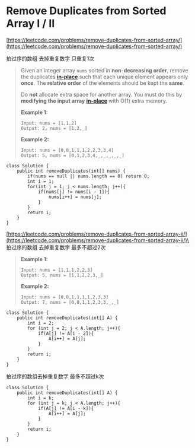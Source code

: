# Remove Duplicates from Sorted Array I / II

[https://leetcode.com/problems/remove-duplicates-from-sorted-array/](https://leetcode.com/problems/remove-duplicates-from-sorted-array/)

拍过序的数组 去掉重复数字 只重复1次

> Given an integer array `nums` sorted in **non-decreasing order**, remove the duplicates [**in-place**](https://en.wikipedia.org/wiki/In-place\_algorithm) such that each unique element appears only **once**. The **relative order** of the elements should be kept the **same**.
>
> Do **not** allocate extra space for another array. You must do this by **modifying the input array** [**in-place**](https://en.wikipedia.org/wiki/In-place\_algorithm) with O(1) extra memory.
>
> **Example 1:**
>
> ```
> Input: nums = [1,1,2]
> Output: 2, nums = [1,2,_]
> ```
>
>
>
> **Example 2:**
>
> ```
> Input: nums = [0,0,1,1,1,2,2,3,3,4]
> Output: 5, nums = [0,1,2,3,4,_,_,_,_,_]
> ```

```
class Solution {
    public int removeDuplicates(int[] nums) {
        if(nums == null || nums.length == 0) return 0;
        int i = 1;
        for(int j = 1; j < nums.length; j++){
            if(nums[j] != nums[i - 1]){
                nums[i++] = nums[j];
            }
        }
        return i;
    }
}
```

[https://leetcode.com/problems/remove-duplicates-from-sorted-array-ii/](https://leetcode.com/problems/remove-duplicates-from-sorted-array-ii/)\
拍过序的数组 去掉重复数字 最多不超过2次

> **Example 1:**
>
> ```
> Input: nums = [1,1,1,2,2,3]
> Output: 5, nums = [1,1,2,2,3,_]
> ```
>
> **Example 2:**
>
> ```
> Input: nums = [0,0,1,1,1,1,2,3,3]
> Output: 7, nums = [0,0,1,1,2,3,3,_,_]
> ```

```
class Solution {
    public int removeDuplicates(int[] A) {
        int i = 2;
        for (int j = 2; j < A.length; j++){
            if(A[j] != A[i - 2]){
                A[i++] = A[j];
            }
        }
        return i;
    }
}
```

拍过序的数组去掉重复数字 最多不超过k次

```
class Solution {
    public int removeDuplicates(int[] A) {
        int i = k;
        for (int j = k; j < A.length; j++){
            if(A[j] != A[i - k]){
                A[i++] = A[j];
            }
        }
        return i;
    }
}
```
